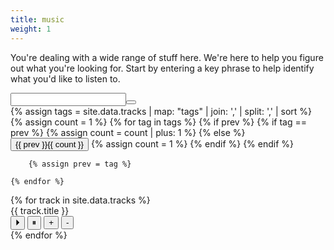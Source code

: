 ```yaml
---
title: music
weight: 1
---
```

<div class="copy-area">
	<p>
		You're dealing with a wide range of stuff here. We're here to help you figure out what you're looking for. Start by entering a key phrase to help identify what you'd like to listen to.
	</p> 
	<input class="input" type="text" id="search"><button id="search-by-tag" class="btn" type="submit"></button>
</div>
<div id="tags">
	{% assign tags  = site.data.tracks | map: "tags" | join: ',' | split: ',' | sort %}
	{% assign count = 1 %}
	{% for tag in tags %}
		{% if prev %}
			{% if tag == prev %}
				{% assign count = count | plus: 1 %}
			{% else %}
				<button class="tag" id="{{ prev }}">{{ prev }}<span class="num">{{ count }}</span></button>
				{% assign count = 1 %}
			{% endif %}
		{% endif %}

		{% assign prev = tag %}

	{% endfor %}
</div>

<div class="music-container">
	{% for track in site.data.tracks %}
		<div class="music" data-value="{{ track.tags | join: ' ' }}">
			<label>{{ track.title }}</label>
			<div class="close"></div>
			<div class="player">
				<audio id="player-{{ forloop.index0 }}" src="{{ track.mp3 }}"></audio>
				<div> 
				  <button onclick="document.getElementById('player-{{ loop.index0 }}').play()">&#x23f5;</button> 
				  <button onclick="document.getElementById('player-{{ loop.index0 }}').pause()">&#x23f8;</button> 
				  <button onclick="document.getElementById('player-{{ loop.index0 }}').volume += 0.1">+</button> 
				  <button onclick="document.getElementById('player-{{ loop.index0 }}').volume -= 0.1">-</button> 
				</div>
			</div>
		</div>
	{% endfor %}
</div>
